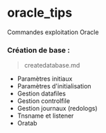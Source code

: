 # oracle_tips
Commandes exploitation Oracle

### Création de base :
  > createdatabase.md
* Paramètres initiaux
* Paramètres d'initialisation
* Gestion datafiles
* Gestion controlfile
* Gestion journaux (redologs)
* Tnsname et listener
* Oratab
